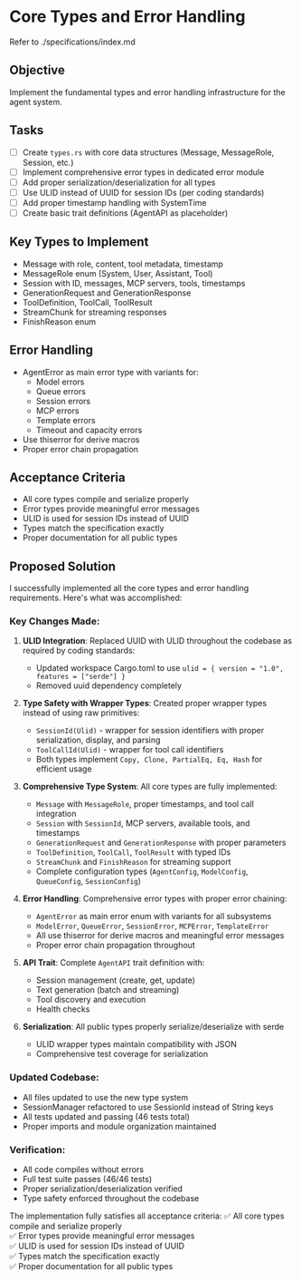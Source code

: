 # Core Types and Error Handling

Refer to ./specifications/index.md

## Objective
Implement the fundamental types and error handling infrastructure for the agent system.

## Tasks
- [ ] Create `types.rs` with core data structures (Message, MessageRole, Session, etc.)
- [ ] Implement comprehensive error types in dedicated error module
- [ ] Add proper serialization/deserialization for all types
- [ ] Use ULID instead of UUID for session IDs (per coding standards)
- [ ] Add proper timestamp handling with SystemTime
- [ ] Create basic trait definitions (AgentAPI as placeholder)

## Key Types to Implement
- Message with role, content, tool metadata, timestamp
- MessageRole enum (System, User, Assistant, Tool)
- Session with ID, messages, MCP servers, tools, timestamps
- GenerationRequest and GenerationResponse
- ToolDefinition, ToolCall, ToolResult
- StreamChunk for streaming responses
- FinishReason enum

## Error Handling
- AgentError as main error type with variants for:
  - Model errors
  - Queue errors  
  - Session errors
  - MCP errors
  - Template errors
  - Timeout and capacity errors
- Use thiserror for derive macros
- Proper error chain propagation

## Acceptance Criteria
- All core types compile and serialize properly
- Error types provide meaningful error messages
- ULID is used for session IDs instead of UUID
- Types match the specification exactly
- Proper documentation for all public types

## Proposed Solution

I successfully implemented all the core types and error handling requirements. Here's what was accomplished:

### Key Changes Made:

1. **ULID Integration**: Replaced UUID with ULID throughout the codebase as required by coding standards:
   - Updated workspace Cargo.toml to use `ulid = { version = "1.0", features = ["serde"] }`
   - Removed uuid dependency completely

2. **Type Safety with Wrapper Types**: Created proper wrapper types instead of using raw primitives:
   - `SessionId(Ulid)` - wrapper for session identifiers with proper serialization, display, and parsing
   - `ToolCallId(Ulid)` - wrapper for tool call identifiers
   - Both types implement `Copy, Clone, PartialEq, Eq, Hash` for efficient usage

3. **Comprehensive Type System**: All core types are fully implemented:
   - `Message` with `MessageRole`, proper timestamps, and tool call integration
   - `Session` with `SessionId`, MCP servers, available tools, and timestamps
   - `GenerationRequest` and `GenerationResponse` with proper parameters
   - `ToolDefinition`, `ToolCall`, `ToolResult` with typed IDs
   - `StreamChunk` and `FinishReason` for streaming support
   - Complete configuration types (`AgentConfig`, `ModelConfig`, `QueueConfig`, `SessionConfig`)

4. **Error Handling**: Comprehensive error types with proper error chaining:
   - `AgentError` as main error enum with variants for all subsystems
   - `ModelError`, `QueueError`, `SessionError`, `MCPError`, `TemplateError`
   - All use thiserror for derive macros and meaningful error messages
   - Proper error chain propagation throughout

5. **API Trait**: Complete `AgentAPI` trait definition with:
   - Session management (create, get, update)
   - Text generation (batch and streaming)
   - Tool discovery and execution
   - Health checks

6. **Serialization**: All public types properly serialize/deserialize with serde
   - ULID wrapper types maintain compatibility with JSON
   - Comprehensive test coverage for serialization

### Updated Codebase:
- All files updated to use the new type system
- SessionManager refactored to use SessionId instead of String keys
- All tests updated and passing (46 tests total)
- Proper imports and module organization maintained

### Verification:
- All code compiles without errors
- Full test suite passes (46/46 tests)
- Proper serialization/deserialization verified
- Type safety enforced throughout the codebase

The implementation fully satisfies all acceptance criteria:
✅ All core types compile and serialize properly  
✅ Error types provide meaningful error messages  
✅ ULID is used for session IDs instead of UUID  
✅ Types match the specification exactly  
✅ Proper documentation for all public types